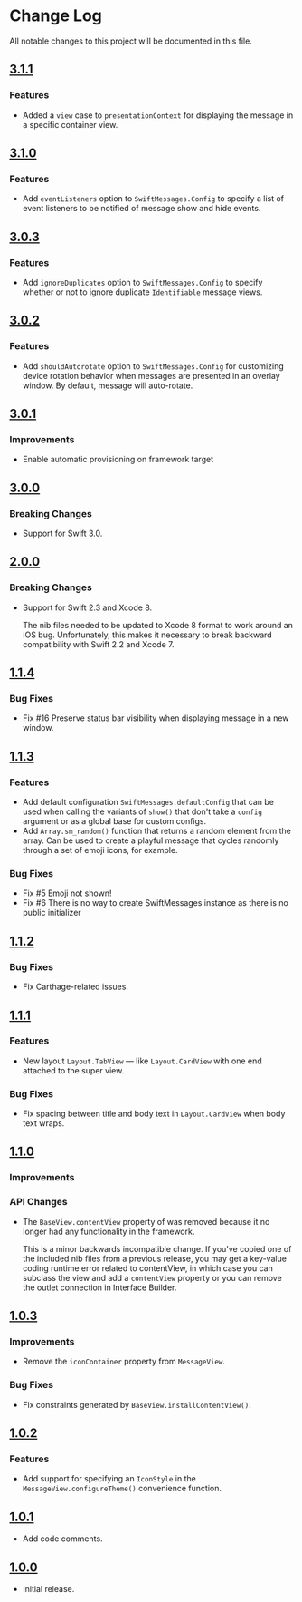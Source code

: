 # Change Log
All notable changes to this project will be documented in this file.

## [3.1.1](https://github.com/SwiftKickMobile/SwiftMessages/releases/tag/3.1.1)

### Features

* Added a `view` case to `presentationContext` for displaying the message in a specific container view.

## [3.1.0](https://github.com/SwiftKickMobile/SwiftMessages/releases/tag/3.1.0)

### Features

* Add `eventListeners` option to `SwiftMessages.Config` to specify a list of event listeners to be notified of message show and hide events.

## [3.0.3](https://github.com/SwiftKickMobile/SwiftMessages/releases/tag/3.0.3)

### Features

* Add `ignoreDuplicates` option to `SwiftMessages.Config` to specify whether or not to ignore duplicate `Identifiable` message views.

## [3.0.2](https://github.com/SwiftKickMobile/SwiftMessages/releases/tag/3.0.2)

### Features

* Add `shouldAutorotate` option to `SwiftMessages.Config` for customizing device rotation behavior when messages are presented in an overlay window. By default, message will auto-rotate.

## [3.0.1](https://github.com/SwiftKickMobile/SwiftMessages/releases/tag/3.0.1)

### Improvements

* Enable automatic provisioning on framework target

## [3.0.0](https://github.com/SwiftKickMobile/SwiftMessages/releases/tag/3.0.0)

### Breaking Changes

* Support for Swift 3.0.

## [2.0.0](https://github.com/SwiftKickMobile/SwiftMessages/releases/tag/2.0.0)

### Breaking Changes

* Support for Swift 2.3 and Xcode 8.

  The nib files needed to be updated to Xcode 8 format to work 
  around an iOS bug. Unfortunately, this makes it necessary 
  to break backward compatibility with Swift 2.2 and Xcode 7.

## [1.1.4](https://github.com/SwiftKickMobile/SwiftMessages/releases/tag/1.1.4)

### Bug Fixes

* Fix #16 Preserve status bar visibility when displaying message in a new window.

## [1.1.3](https://github.com/SwiftKickMobile/SwiftMessages/releases/tag/1.1.3)

### Features

* Add default configuration `SwiftMessages.defaultConfig` that can be used when calling the variants of `show()` that don't take a `config` argument or as a global base for custom configs.
* Add `Array.sm_random()` function that returns a random element from the array. Can be used to create a playful
     message that cycles randomly through a set of emoji icons, for example.

### Bug Fixes

* Fix #5 Emoji not shown!
* Fix #6 There is no way to create SwiftMessages instance as there is no public initializer

## [1.1.2](https://github.com/SwiftKickMobile/SwiftMessages/releases/tag/1.1.2)

### Bug Fixes

* Fix Carthage-related issues.

## [1.1.1](https://github.com/SwiftKickMobile/SwiftMessages/releases/tag/1.1.1)

### Features

* New layout `Layout.TabView` — like `Layout.CardView` with one end attached to the super view.

### Bug Fixes

* Fix spacing between title and body text in `Layout.CardView` when body text wraps.

## [1.1.0](https://github.com/SwiftKickMobile/SwiftMessages/releases/tag/1.1.0)

### Improvements

### API Changes

* The `BaseView.contentView` property of was removed because it no longer had any functionality in the framework.

    This is a minor backwards incompatible change. If you've copied one of the included nib files from a previous release, you may get a key-value coding runtime error related to contentView, in which case you can subclass the view and add a `contentView` property or you can remove the outlet connection in Interface Builder.

## [1.0.3](https://github.com/SwiftKickMobile/SwiftMessages/releases/tag/1.0.2)

### Improvements

* Remove the `iconContainer` property from `MessageView`.

### Bug Fixes

* Fix constraints generated by `BaseView.installContentView()`.

## [1.0.2](https://github.com/SwiftKickMobile/SwiftMessages/releases/tag/1.0.2)

### Features

* Add support for specifying an `IconStyle` in the `MessageView.configureTheme()` convenience function.

## [1.0.1](https://github.com/SwiftKickMobile/SwiftMessages/releases/tag/1.0.1)

* Add code comments.

## [1.0.0](https://github.com/SwiftKickMobile/SwiftMessages/releases/tag/1.0.0)

* Initial release.
